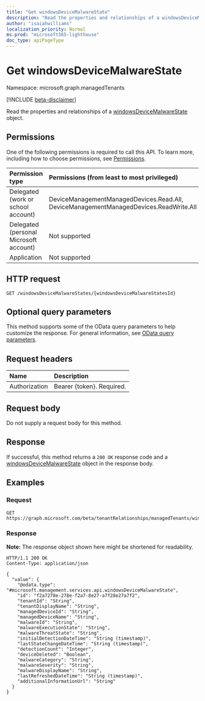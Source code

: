 ```yaml
---
title: "Get windowsDeviceMalwareState"
description: "Read the properties and relationships of a windowsDeviceMalwareState object."
author: "isaiahwilliams"
localization_priority: Normal
ms.prod: "microsoft365-lighthouse"
doc_type: apiPageType
---
```


# Get windowsDeviceMalwareState
Namespace: microsoft.graph.managedTenants

[!INCLUDE [beta-disclaimer](../../includes/beta-disclaimer.md)]

Read the properties and relationships of a [windowsDeviceMalwareState](../resources/managedTenants-windowsdevicemalwarestate.md) object.

## Permissions
One of the following permissions is required to call this API. To learn more, including how to choose permissions, see [Permissions](/graph/permissions-reference).

|Permission type|Permissions (from least to most privileged)|
|:---|:---|
|Delegated (work or school account)|DeviceManagementManagedDevices.Read.All, DeviceManagementManagedDevices.ReadWrite.All|
|Delegated (personal Microsoft account)|Not supported|
|Application|Not supported|

## HTTP request

<!-- {
  "blockType": "ignored"
}
-->
``` http
GET /windowsDeviceMalwareStates/{windowsDeviceMalwareStatesId}
```

## Optional query parameters
This method supports some of the OData query parameters to help customize the response. For general information, see [OData query parameters](/graph/query-parameters).

## Request headers
|Name|Description|
|:---|:---|
|Authorization|Bearer {token}. Required.|

## Request body
Do not supply a request body for this method.

## Response

If successful, this method returns a `200 OK` response code and a [windowsDeviceMalwareState](../resources/managedTenants-windowsdevicemalwarestate.md) object in the response body.

## Examples

### Request
<!-- {
  "blockType": "request",
  "name": "get_windowsdevicemalwarestate"
}
-->
``` http
GET https://graph.microsoft.com/beta/tenantRelationships/managedTenants/windowsDeviceMalwareStates/{windowsDeviceMalwareStatesId}
```


### Response
**Note:** The response object shown here might be shortened for readability.
<!-- {
  "blockType": "response",
  "truncated": true,
  "@odata.type": "microsoft.management.services.api.windowsDeviceMalwareState"
}
-->
``` http
HTTP/1.1 200 OK
Content-Type: application/json

{
  "value": {
    "@odata.type": "#microsoft.management.services.api.windowsDeviceMalwareState",
    "id": "f2a7278e-278e-f2a7-8e27-a7f28e27a7f2",
    "tenantId": "String",
    "tenantDisplayName": "String",
    "managedDeviceId": "String",
    "managedDeviceName": "String",
    "malwareId": "String",
    "malwareExecutionState": "String",
    "malwareThreatState": "String",
    "initialDetectionDateTime": "String (timestamp)",
    "lastStateChangeDateTime": "String (timestamp)",
    "detectionCount": "Integer",
    "deviceDeleted": "Boolean",
    "malwareCategory": "String",
    "malwareSeverity": "String",
    "malwareDisplayName": "String",
    "lastRefreshedDateTime": "String (timestamp)",
    "additionalInformationUrl": "String"
  }
}
```
